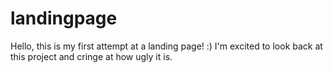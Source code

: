 # landingpage
Hello, this is my first attempt at a landing page! :) I'm excited to look back at this project and cringe at how ugly it is.
